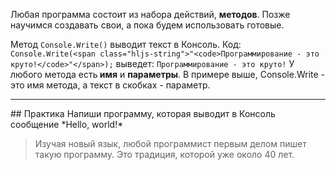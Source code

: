 Любая программа состоит из набора действий, **методов**. Позже научимся создавать свои, а пока будем использовать готовые.

Метод `Console.Write()` выводит текст в Консоль. Код:
`Console.Write(<span class="hljs-string">"<code>Программирование - это круто!</code>"</span>);`
выведет:
`Программирование - это круто!`
У любого метода есть<strong> имя</strong> и <strong>параметры</strong>. В примере выше, Console.Write - это имя метода, а текст в скобках - параметр.
<hr />
## Практика
Напиши программу, которая выводит в Консоль сообщение *Hello, world!*

<blockquote>
<p>Изучая новый язык, любой программист первым делом пишет такую программу. Это традиция, которой уже около 40 лет.</p>
</blockquote>
